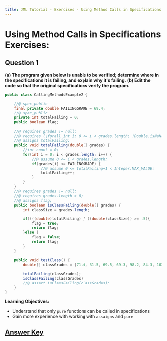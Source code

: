 ```yaml
---
title: JML Tutorial - Exercises - Using Method Calls in Specifications 
---
```

# Using Method Calls in Specifications Exercises:
## **Question 1**
**(a) The program given below is unable to be verified; determine where in the specifications it is failing, and explain why it's failing.**
**(b) Edit the code so that the original specifications verify the program.**
```Java
public class CallingMethodsExample2 {
	
	//@ spec_public
	final private double FAILINGGRADE = 69.4;
	//@ spec_public
	private int totalFailing = 0;
	public boolean flag;
	
	//@ requires grades != null;
	//@ requires (\forall int i; 0 <= i < grades.length; !Double.isNaN(grades[i]));
	//@ assigns totalFailing;
	public void totalFailing(double[] grades) {
		//int count = 0;
		for(int i = 0; i < grades.length; i++) {
			//@ assume 0 <= i < grades.length;
			if(grades[i] <= FAILINGGRADE) {
				//@ assume 0 <= totalFailing+1 < Integer.MAX_VALUE;
				totalFailing++;
			}
		}
	}
	//@ requires grades != null;
	//@ requires grades.length > 0;
	//@ assigns flag;
	public boolean isClassFailing(double[] grades) {
		int classSize = grades.length;

		if((((double)totalFailing) / ((double)classSize)) >= .5){
			flag = true;
			return flag;
		}else {
			flag = false;
			return flag;
		}
	}
	
	public void testClass() {
		double[] classGrades = {71.6, 31.5, 69.5, 69.3, 98.2, 84.3, 102.0};

		totalFailing(classGrades);
		isClassFailing(classGrades);
		//@ assert isClassFailing(classGrades);
	}
}
```

**Learning Objectives:**
+ Understand that only `pure` functions can be called in specifications
+ Gain more experience with working with `assaigns` and `pure` 

## **[Answer Key](CallingMethodsExKey.md)**
